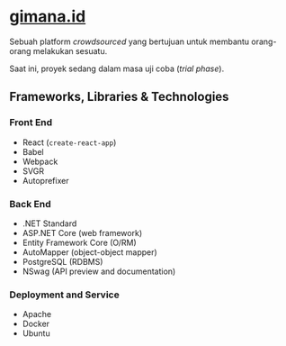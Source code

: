 # [gimana.id](https://gimana.id)

Sebuah platform *crowdsourced* yang bertujuan untuk membantu orang-orang melakukan sesuatu.

Saat ini, proyek sedang dalam masa uji coba (*trial phase*).

## Frameworks, Libraries & Technologies

### Front End
* React (<!--bootstrapped using -->`create-react-app`)
* Babel
* Webpack
* SVGR
* Autoprefixer

### Back End
* .NET Standard
* ASP.NET Core (web framework)
* Entity Framework Core (O/RM)
* AutoMapper (object-object mapper)
* PostgreSQL (RDBMS)
* NSwag (API preview and documentation)

### Deployment and Service
* Apache
* Docker
* Ubuntu

